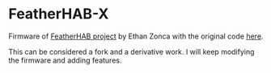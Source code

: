 # FeatherHAB-X

Firmware of [FeatherHAB project](http://protofusion.org/wordpress/2015/10/featherhab-2-gram-high-altitude-balloon-tracker/) by Ethan Zonca with the original code [here](http://hg.protofusion.org/featherhab-firmware/). 

This can be considered a fork and a derivative work. I will keep modifying the firmware and adding features.
